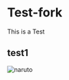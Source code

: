# Test-fork
This is a Test
## test1
![naruto](https://facts.net/wp-content/uploads/2023/05/Naruto.jpeg)
